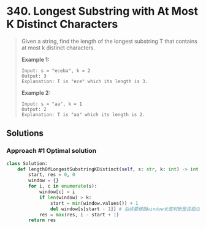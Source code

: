 # 340. Longest Substring with At Most K Distinct Characters

> Given a string, find the length of the longest substring T that contains at most k distinct characters.
>
> **Example 1:**
>
> ```text
> Input: s = "eceba", k = 2
> Output: 3
> Explanation: T is "ece" which its length is 3.
> ```
>
> **Example 2:**
>
> ```text
> Input: s = "aa", k = 1
> Output: 2
> Explanation: T is "aa" which its length is 2.
> ```

## Solutions

### Approach \#1 Optimal solution

```python
class Solution:
    def lengthOfLongestSubstringKDistinct(self, s: str, k: int) -> int:
        start, res = 0, 0
        window = {}
        for i, c in enumerate(s):
            window[c] = i
            if len(window) > k:
                start = min(window.values()) + 1
                del window[s[start - 1]] # 后续要根据window长度判断是否超过k所以记住删除左窗口字符
            res = max(res, i - start + 1)
        return res
```

